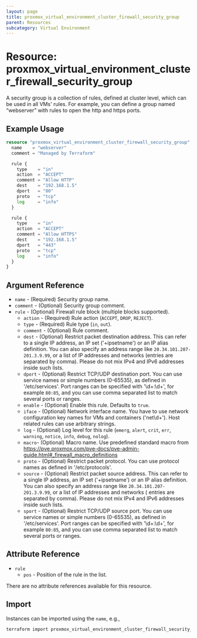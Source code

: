 ```yaml
---
layout: page
title: proxmox_virtual_environment_cluster_firewall_security_group
parent: Resources
subcategory: Virtual Environment
---
```


# Resource: proxmox_virtual_environment_cluster_firewall_security_group

A security group is a collection of rules, defined at cluster level, which can
be used in all VMs' rules. For example, you can define a group named “webserver”
with rules to open the http and https ports.

## Example Usage

```terraform
resource "proxmox_virtual_environment_cluster_firewall_security_group" "webserver" {
  name    = "webserver"
  comment = "Managed by Terraform"

  rule {
    type    = "in"
    action  = "ACCEPT"
    comment = "Allow HTTP"
    dest    = "192.168.1.5"
    dport   = "80"
    proto   = "tcp"
    log     = "info"
  }

  rule {
    type    = "in"
    action  = "ACCEPT"
    comment = "Allow HTTPS"
    dest    = "192.168.1.5"
    dport   = "443"
    proto   = "tcp"
    log     = "info"
  }
}
```

## Argument Reference

- `name` - (Required) Security group name.
- `comment` - (Optional) Security group comment.
- `rule` - (Optional) Firewall rule block (multiple blocks supported).
  - `action` - (Required) Rule action (`ACCEPT`, `DROP`, `REJECT`).
  - `type` - (Required) Rule type (`in`, `out`).
  - `comment` - (Optional) Rule comment.
  - `dest` - (Optional) Restrict packet destination address. This can refer to
      a single IP address, an IP set ('+ipsetname') or an IP alias definition.
      You can also specify an address range like `20.34.101.207-201.3.9.99`, or
      a list of IP addresses and networks (entries are separated by comma).
      Please do not mix IPv4 and IPv6 addresses inside such lists.
  - `dport` - (Optional) Restrict TCP/UDP destination port. You can use
      service names or simple numbers (0-65535), as defined in '/etc/services'.
      Port ranges can be specified with '\d+:\d+', for example `80:85`, and
      you can use comma separated list to match several ports or ranges.
  - `enable` - (Optional) Enable this rule. Defaults to `true`.
  - `iface` - (Optional) Network interface name. You have to use network
      configuration key names for VMs and containers ('net\d+'). Host related
      rules can use arbitrary strings.
  - `log` - (Optional) Log level for this rule (`emerg`, `alert`, `crit`,
      `err`, `warning`, `notice`, `info`, `debug`, `nolog`).
  - `macro`- (Optional) Macro name. Use predefined standard macro
      from <https://pve.proxmox.com/pve-docs/pve-admin-guide.html#_firewall_macro_definitions>
  - `proto` - (Optional) Restrict packet protocol. You can use protocol names
      as defined in '/etc/protocols'.
  - `source` - (Optional) Restrict packet source address. This can refer
      to a single IP address, an IP set ('+ipsetname') or an IP alias
      definition. You can also specify an address range like
      `20.34.101.207-201.3.9.99`, or a list of IP addresses and networks (
      entries are separated by comma). Please do not mix IPv4 and IPv6 addresses
      inside such lists.
  - `sport` - (Optional) Restrict TCP/UDP source port. You can use
      service names or simple numbers (0-65535), as defined in '/etc/services'.
      Port ranges can be specified with '\d+:\d+', for example `80:85`, and
      you can use comma separated list to match several ports or ranges.

## Attribute Reference

- `rule`
  - `pos` - Position of the rule in the list.

There are no attribute references available for this resource.

## Import

Instances can be imported using the `name`, e.g.,

```bash
terraform import proxmox_virtual_environment_cluster_firewall_security_group.webserver webserver
```
